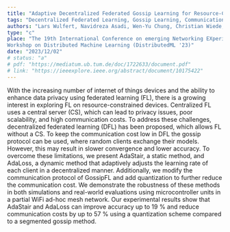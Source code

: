 ```yaml
---
title: "Adaptive Decentralized Federated Gossip Learning for Resource-Constrained IoT Devices"
tags: "Decentralized Federated Learning, Gossip Learning, Communication Efficient, Embedded Systems, Microcontroller, Adaptive Learning Rate"
authors: "Lars Wulfert, Navidreza Asadi, Wen-Yu Chung, Christian Wiede, Anton Grabmaier"
type: "c"
place: "The 19th International Conference on emerging Networking EXperiments and Technologies (CoNEXT '23), <br> 4th International
Workshop on Distributed Machine Learning (DistributedML '23)"
date: "2023/12/02"
# status: "a"
# pdf: "https://mediatum.ub.tum.de/doc/1722633/document.pdf"
# link: "https://ieeexplore.ieee.org/abstract/document/10175422"
---
```

With the increasing number of internet of things devices and the ability to enhance data privacy using federated learning (FL), there is a growing interest in exploring FL on resource-constrained devices. Centralized FL uses a central server (CS), which can lead to privacy issues, poor scalability, and high communication costs. To address these challenges, decentralized federated learning (DFL) has been proposed, which allows FL without a CS. To keep the communication cost low in DFL the gossip protocol can be used, where random clients exchange their models. However, this may result in slower convergence and lower accuracy. To overcome these limitations, we present AdaStair, a static method, and AdaLoss, a dynamic method that adaptively adjusts the learning rate of each client in a decentralized manner. Additionally, we modify the communication protocol of GossipFL and add quantization to further reduce the communication cost. We demonstrate the robustness of these methods in both simulations and real-world evaluations using microcontroller units in a partial WiFi ad-hoc mesh network. Our experimental results show that AdaStair and AdaLoss can improve accuracy up to 19 % and reduce communication costs by up to 57 % using a quantization scheme compared to a segmented gossip method.
